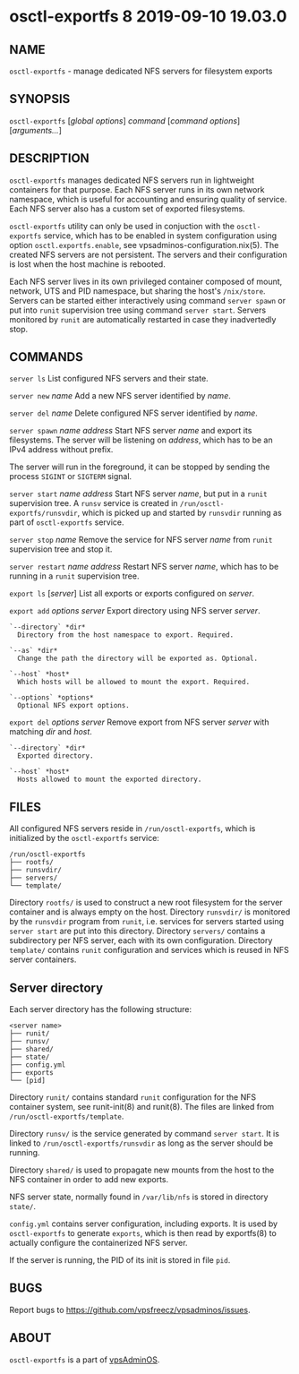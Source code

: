 # osctl-exportfs 8                2019-09-10                             19.03.0

## NAME
`osctl-exportfs` - manage dedicated NFS servers for filesystem exports

## SYNOPSIS
`osctl-exportfs` [*global options*] *command* [*command options*] [*arguments...*]

## DESCRIPTION
`osctl-exportfs` manages dedicated NFS servers run in lightweight containers
for that purpose. Each NFS server runs in its own network namespace, which is
useful for accounting and ensuring quality of service. Each NFS server also has
a custom set of exported filesystems.

`osctl-exportfs` utility can only be used in conjuction with the `osctl-exportfs`
service, which has to be enabled in system configuration using option
`osctl.exportfs.enable`, see vpsadminos-configuration.nix(5). The created NFS
servers are not persistent. The servers and their configuration is lost when
the host machine is rebooted.

Each NFS server lives in its own privileged container composed of mount, network,
UTS and PID namespace, but sharing the host's `/nix/store`. Servers can be
started either interactively using command `server spawn` or put into `runit`
supervision tree using command `server start`. Servers monitored by `runit` are
automatically restarted in case they inadvertedly stop.

## COMMANDS
`server ls`
  List configured NFS servers and their state.

`server new` *name*
  Add a new NFS server identified by *name*.

`server del` *name*
  Delete configured NFS server identified by *name*.

`server spawn` *name* *address*
  Start NFS server *name* and export its filesystems. The server will be
  listening on *address*, which has to be an IPv4 address without prefix.

  The server will run in the foreground, it can be stopped by sending the
  process `SIGINT` or `SIGTERM` signal.

`server start` *name* *address*
  Start NFS server *name*, but put in a `runit` supervision tree. A `runsv`
  service is created in `/run/osctl-exportfs/runsvdir`, which is picked up
  and started by `runsvdir` running as part of `osctl-exportfs` service.

`server stop` *name*
  Remove the service for NFS server *name* from `runit` supervision tree and
  stop it.

`server restart` *name* *address*
  Restart NFS server *name*, which has to be running in a `runit` supervision
  tree.

`export ls` [*server*]
  List all exports or exports configured on *server*.

`export add` *options* *server*
  Export directory using NFS server *server*.

    `--directory` *dir*
      Directory from the host namespace to export. Required.

    `--as` *dir*
      Change the path the directory will be exported as. Optional.

    `--host` *host*
      Which hosts will be allowed to mount the export. Required.

    `--options` *options*
      Optional NFS export options.

`export del` *options* *server*
  Remove export from NFS server *server* with matching *dir* and *host*.
    
    `--directory` *dir*
      Exported directory.
    
    `--host` *host*
      Hosts allowed to mount the exported directory.

## FILES
All configured NFS servers reside in `/run/osctl-exportfs`, which is initialized
by the `osctl-exportfs` service:

```
/run/osctl-exportfs
├── rootfs/
├── runsvdir/
├── servers/
└── template/
```

Directory `rootfs/` is used to construct a new root filesystem for the server
container and is always empty on the host. Directory `runsvdir/` is monitored by
the `runsvdir` program from `runit`, i.e. services for servers started using
`server start` are put into this directory. Directory `servers/` contains
a subdirectory per NFS server, each with its own configuration. Directory
`template/` contains `runit` configuration and services which is reused in
NFS server containers.

## Server directory
Each server directory has the following structure:

```
<server name>
├── runit/
├── runsv/
├── shared/
├── state/
├── config.yml
├── exports
└── [pid]
```

Directory `runit/` contains standard `runit` configuration for the NFS container
system, see runit-init(8) and runit(8). The files are linked from
`/run/osctl-exportfs/template`.

Directory `runsv/` is the service generated by command `server start`. It is
linked to `/run/osctl-exportfs/runsvdir` as long as the server should be running.

Directory `shared/` is used to propagate new mounts from the host to the NFS
container in order to add new exports.

NFS server state, normally found in `/var/lib/nfs` is stored in directory
`state/`.

`config.yml` contains server configuration, including exports. It is used by
`osctl-exportfs` to generate `exports`, which is then read by exportfs(8) to
actually configure the containerized NFS server.

If the server is running, the PID of its init is stored in file `pid`.

## BUGS
Report bugs to https://github.com/vpsfreecz/vpsadminos/issues.

## ABOUT
`osctl-exportfs` is a part of [vpsAdminOS](https://github.com/vpsfreecz/vpsadminos).
